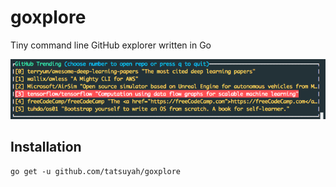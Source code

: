 # goxplore
Tiny command line GitHub explorer written in Go

![screenshot](https://github.com/tatsuyah/goxplore/blob/master/goxplore-screenshot.png)


## Installation

```
go get -u github.com/tatsuyah/goxplore
```
